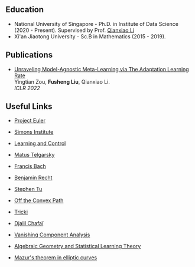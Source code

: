 ## Education
- National University of Singapore - Ph.D. in Institute of Data Science (2020 - Present). Supervised by Prof. [Qianxiao Li](https://blog.nus.edu.sg/qianxiaoli/)
- Xi'an Jiaotong University - Sc.B in Mathematics (2015 - 2019). 


## Publications
- [Unraveling Model-Agnostic Meta-Learning via The Adaptation Learning Rate](https://openreview.net/pdf?id=3rULBvOJ8D2)\
Yingtian Zou, **Fusheng Liu**, Qianxiao Li. \
*ICLR 2022*


## Useful Links
- [Project Euler](https://projecteuler.net)

- [Simons Institute](https://simons.berkeley.edu/workshops/past)

- [Learning and Control](https://nikolaimatni.github.io/courses/ese680-fall2019/index.html)

- [Matus Telgarsky](http://mjt.cs.illinois.edu/courses/dlt-f20/files/lec.html)

- [Francis Bach](https://francisbach.com/)

- [Benjamin Recht](https://www.argmin.net)

- [Stephen Tu](https://stephentu.github.io/blog/)

- [Off the Convex Path](https://www.offconvex.org)

- [Tricki](http://www.tricki.org/tricki/articles)

- [Djalil Chafaï](http://djalil.chafai.net/blog/)

- [Vanishing Component Analysis](http://proceedings.mlr.press/v28/livni13.pdf)

- [Algebraic Geometry and Statistical Learning Theory](http://watanabe-www.math.dis.titech.ac.jp/users/swatanab/ag-slt.html)

- [Mazur's theorem in elliptic curves](http://www-personal.umich.edu/~asnowden/teaching/2013/679/)
